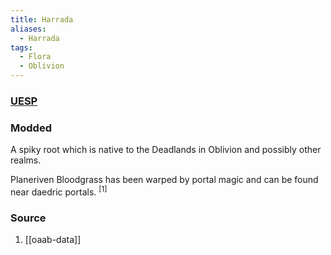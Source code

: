 ```yaml
---
title: Harrada
aliases:
  - Harrada
tags:
  - Flora
  - Oblivion
---
```


### [UESP](https://en.uesp.net/wiki/Lore:Flora_H#Harrada_Root)
### Modded
A spiky root which is native to the Deadlands in Oblivion and possibly other realms.

Planeriven Bloodgrass has been warped by portal magic and can be found near daedric portals. <sup>[1]</sup>
### Source
1. [[oaab-data]]